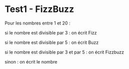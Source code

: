 # Test1 - FizzBuzz


Pour les nombres entre 1 et 20 :

si le nombre est divisible par 3 : on écrit Fizz

si le nombre est divisible par 5 : on écrit Buzz

si le nombre est divisible par 3 et par 5 : on écrit Fizzbuzz

sinon : on écrit le nombre
